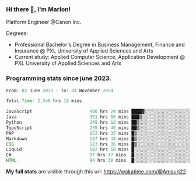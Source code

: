 
### Hi there 👋, I'm Marlon!

Platform Engineer @Canon Inc.

Degrees: 
- Professional Bachelor's Degree in Business Management, Finance and Insurance @ PXL University of Applied Sciences and Arts
- Current study: Applied Computer Science, Application Development @ PXL University of Applied Sciences and Arts

### Programming stats since june 2023.
<!--START_SECTION:waka-->

```java
From: 02 June 2023 - To: 04 November 2024

Total Time: 2,546 hrs 18 mins

JavaScript                      490 hrs 24 mins ████▓░░░░░░░░░░░░░░░░░░░░   18.93 %
Java                            351 hrs 56 mins ███▒░░░░░░░░░░░░░░░░░░░░░   13.59 %
Python                          245 hrs 12 mins ██▒░░░░░░░░░░░░░░░░░░░░░░   09.47 %
TypeScript                      235 hrs 49 mins ██▒░░░░░░░░░░░░░░░░░░░░░░   09.10 %
PHP                             153 hrs 35 mins █▒░░░░░░░░░░░░░░░░░░░░░░░   05.93 %
Markdown                        147 hrs 34 mins █▒░░░░░░░░░░░░░░░░░░░░░░░   05.70 %
CSS                             123 hrs 36 mins █▒░░░░░░░░░░░░░░░░░░░░░░░   04.77 %
Liquid                          102 hrs 58 mins █░░░░░░░░░░░░░░░░░░░░░░░░   03.98 %
C#                              97 hrs 37 mins  █░░░░░░░░░░░░░░░░░░░░░░░░   03.77 %
HTML                            94 hrs 38 mins  █░░░░░░░░░░░░░░░░░░░░░░░░   03.65 %
```

<!--END_SECTION:waka-->
**My full stats** are visible through this url: https://wakatime.com/@Amauri22
